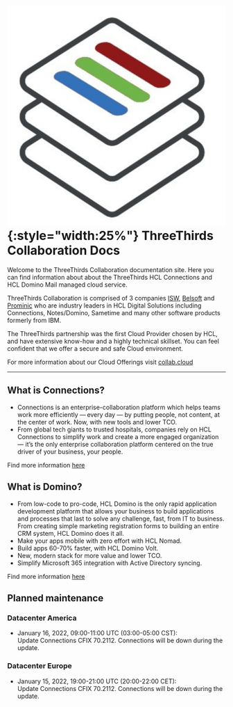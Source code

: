 # ![logo](assets/images/three-thirds-logo.png){:style="width:25%"} ThreeThirds Collaboration Docs

Welcome to the ThreeThirds Collaboration documentation site. Here you can find information about about the ThreeThirds HCL Connections and HCL Domino Mail managed cloud service.

ThreeThirds Collaboration is comprised of 3 companies [ISW](https://isw.com.au), [Belsoft](https://www.belsoft-group.ch/en/) and [Prominic](https://prominic.net/) who are industry leaders in HCL Digital Solutions including Connections, Notes/Domino, Sametime and many other software products formerly from IBM.

The ThreeThirds partnership was the first Cloud Provider chosen by HCL, and have extensive know-how and a highly technical skillset. You can feel confident that we offer a secure and safe Cloud environment.

For more information about our Cloud Offerings visit [collab.cloud](https://collab.cloud)

---

## What is Connections?

* Connections is an enterprise-collaboration platform which helps teams work more efficiently — every day — by putting people, not content, at the center of work. Now, with new tools and lower TCO.
* From global tech giants to trusted hospitals, companies rely on HCL Connections to simplify work and create a more engaged organization — it’s the only enterprise collaboration platform centered on the true driver of your business, your people.

Find more information [here](https://www.hcltechsw.com/products/connections)

## What is Domino?

* From low-code to pro-code, HCL Domino is the only rapid application development platform that allows your business to build applications and processes that last to solve any challenge, fast, from IT to business. From creating simple marketing registration forms to building an entire CRM system, HCL Domino does it all.
* Make your apps mobile with zero effort with HCL Nomad.
* Build apps 60-70% faster, with HCL Domino Volt.
* New, modern stack for more value and lower TCO.
* Simplify Microsoft 365 integration with Active Directory syncing.

Find more information [here](https://www.hcltechsw.com/products/domino)

## Planned maintenance

### Datacenter America

* January 16, 2022, 09:00-11:00 UTC (03:00-05:00 CST):  
Update Connections CFIX 70.2112. Connections will be down during the update.

### Datacenter Europe

* January 15, 2022, 19:00-21:00 UTC (20:00-22:00 CET):  
Update Connections CFIX 70.2112. Connections will be down during the update.
